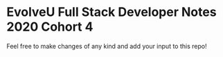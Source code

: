 # EvolveU Full Stack Developer Notes 2020 Cohort 4

Feel free to make changes of any kind and add your input to this repo!
